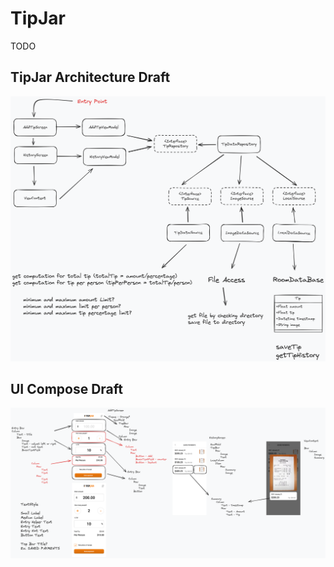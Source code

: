 # TipJar

TODO

## TipJar Architecture Draft

![architecture_draft.png](document/architecture_draft.png)

## UI Compose Draft

![ui_compose_draft.png](document/ui_compose_draft.png)